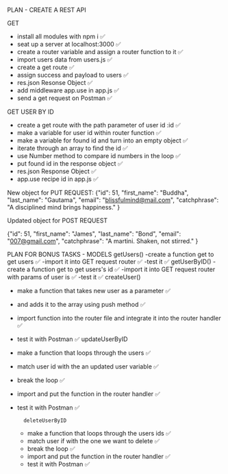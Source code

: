 PLAN - CREATE A REST API

GET 
- install all modules with npm i ✅
- seat up a server at localhost:3000 ✅
- create a router variable and assign a router function to it ✅
- import users data from users.js ✅
- create a get route ✅
- assign success and payload to users ✅
- res.json Resonse Object ✅
- add middleware app.use in app.js ✅
- send a get request on Postman ✅

GET USER BY ID
- create a get route with the path parameter of user id :id ✅ 
- make a variable for user id within router function ✅
- make a variable for found id and turn into an empty object ✅
- iterate through an array to find the id ✅
- use Number method to compare id numbers in the loop ✅
- put found id in the response object ✅
- res.json Response Object ✅
- app.use recipe id in app.js ✅

New object for PUT REQUEST:
{"id": 51,
    "first_name": "Buddha",
    "last_name": "Gautama",
    "email": "blissfulmind@mail.com",
    "catchphrase": "A disciplined mind brings happiness."
}

Updated object for POST REQUEST

{"id": 51,
    "first_name": "James",
    "last_name": "Bond",
    "email": "007@gmail.com",
    "catchphrase": "A martini. Shaken, not stirred."
}

PLAN FOR BONUS TASKS - MODELS
        getUsers()
-create a function get to get users ✅
-import it into GET request router ✅
-test it ✅
        getUserByID()
-create a function get to get users's id ✅
-import it into GET request router with params of user is ✅
-test it ✅
        createUser()
- make a function that takes new user as a parameter ✅
- and adds it to the array using push method ✅
- import function into the router file and integrate it into the router handler ✅
- test it with Postman ✅
        updateUserByID
- make a function that loops through the users ✅
- match user id with the an updated user variable ✅
- break the loop ✅
- import and put the function in the router handler ✅
- test it with Postman ✅

        deleteUserByID
    - make a function that loops through the users ids ✅
    - match user if with the one we want to delete ✅
    - break the loop ✅
    - import and put the function in the router handler ✅
    - test it with Postman ✅

